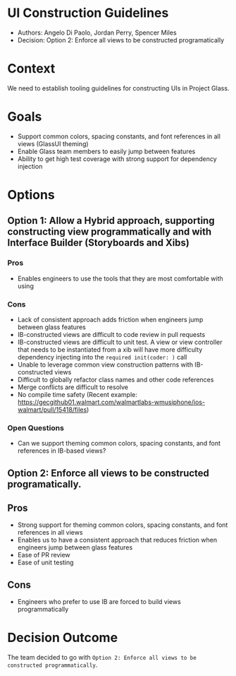 # UI Construction Guidelines

- Authors: Angelo Di Paolo, Jordan Perry, Spencer Miles
- Decision: Option 2: Enforce all views to be constructed programatically

# Context

We need to establish tooling guidelines for constructing UIs in Project Glass.

# Goals

- Support common colors, spacing constants, and font references in all views (GlassUI theming)
- Enable Glass team members to easily jump between features
- Ability to get high test coverage with strong support for dependency injection

# Options

## Option 1: Allow a Hybrid approach, supporting constructing view programmatically and with Interface Builder (Storyboards and Xibs)

### Pros

- Enables engineers to use the tools that they are most comfortable with using

### Cons

- Lack of consistent approach adds friction when engineers jump between glass features
- IB-constructed views are difficult to code review in pull requests
- IB-constructed views are difficult to unit test. A view or view controller that needs to be instantiated from a xib will have more difficulty dependency injecting into the `required init(coder: )` call
- Unable to leverage common view construction patterns with IB-constructed views
- Difficult to globally refactor class names and other code references
- Merge conflicts are difficult to resolve
- No compile time safety (Recent example: https://gecgithub01.walmart.com/walmartlabs-wmusiphone/ios-walmart/pull/15418/files)

### Open Questions

- Can we support theming common colors, spacing constants, and font references in IB-based views?

## Option 2: Enforce all views to be constructed programatically.

## Pros

- Strong support for theming common colors, spacing constants, and font references in all views
- Enables us to have a consistent approach that reduces friction when engineers jump between glass features
- Ease of PR review
- Ease of unit testing

## Cons

- Engineers who prefer to use IB are forced to build views programmatically

# Decision Outcome

The team decided to go with `Option 2: Enforce all views to be constructed programmatically`.
